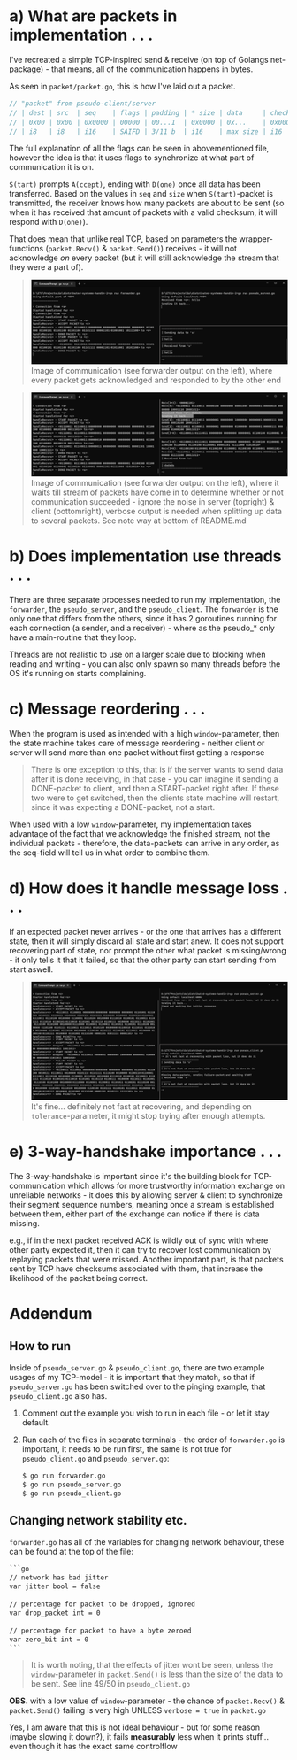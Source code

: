 # a) What are packets in implementation . . .
I've recreated a simple TCP-inspired send & receive (on top of Golangs net-package) - that means, all of the communication happens in bytes.

As seen in `packet/packet.go`, this is how I've laid out a packet.
```go
// "packet" from pseudo-client/server
// | dest | src  | seq    | flags | padding | * size | data     | checksum |
// | 0x00 | 0x00 | 0x0000 | 00000 | 00...1  | 0x0000 | 0x...    | 0x0000   |
// | i8   | i8   | i16    | SAIFD | 3/11 b  | i16    | max size | i16      |
```
The full explanation of all the flags can be seen in abovementioned file, however the idea is that it uses flags to synchronize at what part of communication it is on.

`S(tart)` prompts `A(ccept)`, ending with `D(one)` once all data has been transferred. Based on the values in `seq` and `size` when `S(tart)`-packet is transmitted, the receiver knows how many packets are about to be sent (so when it has received that amount of packets with a valid checksum, it will respond with `D(one)`).

That does mean that unlike real TCP, based on parameters the wrapper-functions (`packet.Recv()` & `packet.Send()`) receives - it will not acknowledge *on* every packet (but it will still acknowledge the stream that they were a part of).

>![Good TCP-model](images/1to1packetdone.png)
Image of communication (see forwarder output on the left), where every packet gets acknowledged and responded to by the other end

>![Less than ideal TCP-behaviour](images/streampacketsdone.png)
Image of communication (see forwarder output on the left), where it waits till stream of packets have come in to determine whether or not communication succeeded - ignore the noise in server (topright) & client (bottomright), verbose output is needed when splitting up data to several packets. See note way at bottom of README.md

# b) Does implementation use threads . . .
There are three separate processes needed to run my implementation, the `forwarder`, the `pseudo_server`, and the `pseudo_client`. The `forwarder` is the only one that differs from the others, since it has 2 goroutines running for each connection (a sender, and a receiver) - where as the pseudo_* only have a main-routine that they loop.

Threads are not realistic to use on a larger scale due to blocking when reading and writing - you can also only spawn so many threads before the OS it's running on starts complaining.

# c) Message reordering . . .
When the program is used as intended with a high `window`-parameter, then the state machine takes care of message reordering - neither client or server will send more than one packet without first getting a response
> There is one exception to this, that is if the server wants to send data after it is done receiving, in that case - you can imagine it sending a DONE-packet to client, and then a START-packet right after. If these two were to get switched, then the clients state machine will restart, since it was expecting a DONE-packet, not a start.

When used with a low `window`-parameter, my implementation takes advantage of the fact that we acknowledge the finished stream, not the individual packets - therefore, the data-packets can arrive in any order, as the seq-field will tell us in what order to combine them.

# d) How does it handle message loss . . .
If an expected packet never arrives - or the one that arrives has a different state, then it will simply discard all state and start anew. It does not support recovering part of state, nor prompt the other what packet is missing/wrong - it only tells it that it failed, so that the other party can start sending from start aswell.

>![15% packet loss](images/packetlossrecovery.png)
It's fine...  definitely not fast at recovering, and depending on `tolerance`-parameter, it might stop trying after enough attempts.

# e) 3-way-handshake importance . . .
The 3-way-handshake is important since it's the building block for TCP-communication which allows for more trustworthy information exchange on unreliable networks - it does this by allowing server & client to synchronize their segment sequence numbers, meaning once a stream is established between them, either part of the exchange can notice if there is data missing.

e.g., if in the next packet received ACK is wildly out of sync with where other party expected it, then it can try to recover lost communication by replaying packets that were missed. Another important part, is that packets sent by TCP have checksums associated with them, that increase the likelihood of the packet being correct.
# Addendum
##  How to run
Inside of `pseudo_server.go` & `pseudo_client.go`, there are two example usages of my TCP-model - it is important that they match, so that if `pseudo_server.go` has been switched over to the pinging example, that `pseudo_client.go` also has.

 1. Comment out the example you wish to run in each file - or let it stay default.

 2. Run each of the files in separate terminals - the order of `forwarder.go` is important, it needs to be run first, the same is not true for `pseudo_client.go` and `pseudo_server.go`:

    ```console
    $ go run forwarder.go
    $ go run pseudo_server.go
    $ go run pseudo_client.go
    ```
## Changing network stability etc.
`forwarder.go` has all of the variables for changing network behaviour, these can be found at the top of the file:

    ```go
    // network has bad jitter
    var jitter bool = false

    // percentage for packet to be dropped, ignored
    var drop_packet int = 0

    // percentage for packet to have a byte zeroed
    var zero_bit int = 0
    ```

>It is worth noting, that the effects of jitter wont be seen, unless the `window`-parameter in `packet.Send()` is less than the size of the data to be sent.
See line 49/50 in `pseudo_client.go`


**OBS.** with a low value of `window`-parameter - the chance of `packet.Recv()` & `packet.Send()` failing is very high UNLESS `verbose = true` in `packet.go`

Yes, I am aware that this is not ideal behaviour - but for some reason (maybe slowing it down?), it fails **measurably** less when it prints stuff... even though it has the exact same controlflow

